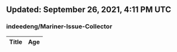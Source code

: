 ## Updated: September 26, 2021, 4:11 PM UTC


### indeedeng/Mariner-Issue-Collector
|**Title**|**Age**|
|:----|:----|